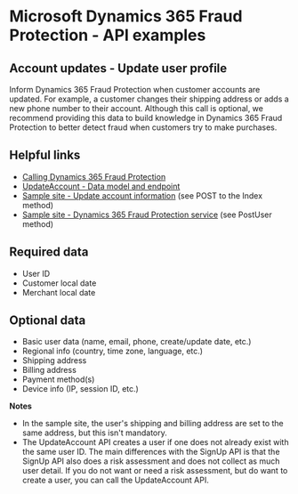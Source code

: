 # Microsoft Dynamics 365 Fraud Protection - API examples
## Account updates - Update user profile

Inform Dynamics 365 Fraud Protection when customer accounts are updated. For example, a customer changes their shipping address or adds a new phone number to their account. Although this call is optional, we recommend providing this data to build knowledge in Dynamics 365 Fraud Protection to better detect fraud when customers try to make purchases.

## Helpful links
- [Calling Dynamics 365 Fraud Protection](./Authenticate&#32;and&#32;call&#32;Fraud&#32;Protection.md)
- [UpdateAccount - Data model and endpoint](https://apidocs.microsoft.com/services/dynamics365fraudprotection#/v1.0/V1.0MerchantservicesEventsUpdateAccountPost)
- [Sample site - Update account information](../src/Web/Controllers/ManageController.cs) (see POST to the Index method)
- [Sample site - Dynamics 365 Fraud Protection service](../src/Infrastructure/Services/FraudProtectionService.cs) (see PostUser method)

## Required data
- User ID
- Customer local date
- Merchant local date

## Optional data
- Basic user data (name, email, phone, create/update date, etc.)
- Regional info (country, time zone, language, etc.)
- Shipping address
- Billing address
- Payment method(s)
- Device info (IP, session ID, etc.)

**Notes**
- In the sample site, the user's shipping and billing address are set to the same address, but this isn't mandatory.
- The UpdateAccount API creates a user if one does not already exist with the same user ID. The main differences with the SignUp API is that the SignUp API also does a risk assessment and does not collect as much user detail. If you do not want or need a risk assessment, but do want to create a user, you can call the UpdateAccount API.
